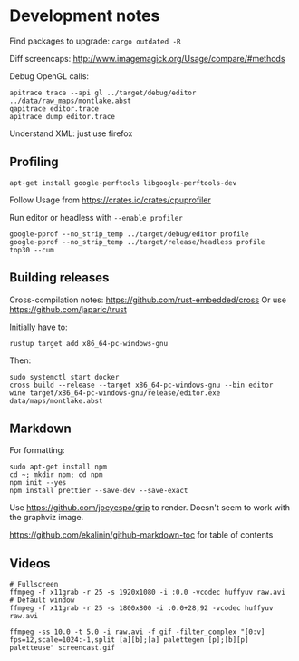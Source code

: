 # Development notes

Find packages to upgrade: `cargo outdated -R`

Diff screencaps: http://www.imagemagick.org/Usage/compare/#methods

Debug OpenGL calls:

```
apitrace trace --api gl ../target/debug/editor ../data/raw_maps/montlake.abst
qapitrace editor.trace
apitrace dump editor.trace
```

Understand XML: just use firefox

## Profiling

`apt-get install google-perftools libgoogle-perftools-dev`

Follow Usage from https://crates.io/crates/cpuprofiler

Run editor or headless with `--enable_profiler`

```
google-pprof --no_strip_temp ../target/debug/editor profile
google-pprof --no_strip_temp ../target/release/headless profile
top30 --cum
```

## Building releases

Cross-compilation notes: https://github.com/rust-embedded/cross Or use
https://github.com/japaric/trust

Initially have to:

```shell
rustup target add x86_64-pc-windows-gnu
```

Then:

```
sudo systemctl start docker
cross build --release --target x86_64-pc-windows-gnu --bin editor
wine target/x86_64-pc-windows-gnu/release/editor.exe data/maps/montlake.abst
```

## Markdown

For formatting:

```
sudo apt-get install npm
cd ~; mkdir npm; cd npm
npm init --yes
npm install prettier --save-dev --save-exact
```

Use https://github.com/joeyespo/grip to render. Doesn't seem to work with the
graphviz image.

https://github.com/ekalinin/github-markdown-toc for table of contents

## Videos

```
# Fullscreen
ffmpeg -f x11grab -r 25 -s 1920x1080 -i :0.0 -vcodec huffyuv raw.avi
# Default window
ffmpeg -f x11grab -r 25 -s 1800x800 -i :0.0+28,92 -vcodec huffyuv raw.avi

ffmpeg -ss 10.0 -t 5.0 -i raw.avi -f gif -filter_complex "[0:v] fps=12,scale=1024:-1,split [a][b];[a] palettegen [p];[b][p] paletteuse" screencast.gif
```
